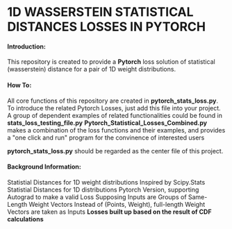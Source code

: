 # 1D WASSERSTEIN STATISTICAL DISTANCES LOSSES IN PYTORCH
#### Introduction:
This repository is created to provide a **Pytorch** loss solution of statistical (wasserstein) distance for a pair of 1D weight distributions.

#### How To:
All core functions of this repository are created in **pytorch_stats_loss.py**. To introduce the related Pytorch Losses, just add this file into your project.
A group of dependent examples of related functionalities could be found in **stats_loss_testing_file.py**
**Pytorch_Statistical_Losses_Combined.py** makes a combination of the loss functions and their examples, and provides a "one click and run" program for the convinence of interested users

**pytorch_stats_loss.py** should be regarded as the center file of this project. 

#### Background Information:
Statistial Distances for 1D weight distributions
Inspired by Scipy.Stats Statistial Distances for 1D distributions
Pytorch Version, supporting Autograd to make a valid Loss
Supposing Inputs are Groups of Same-Length Weight Vectors
Instead of (Points, Weight), full-length Weight Vectors are taken as Inputs
**Losses built up based on the result of CDF calculations**
